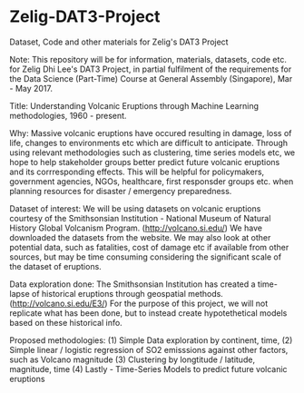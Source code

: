# Zelig-DAT3-Project
Dataset, Code and other materials for Zelig's DAT3 Project

Note: This repository will be for information, materials, datasets, code etc. for Zelig Dhi Lee's DAT3 Project, in partial fulfilment of the requirements for the Data Science (Part-Time) Course at General Assembly (Singapore), Mar - May 2017.

Title: Understanding Volcanic Eruptions through Machine Learning methodologies, 1960 - present.

Why: Massive volcanic eruptions have occured resulting in damage, loss of life, changes to environments etc which are difficult to anticipate. Through using relevant methodologies such as clustering, time series models etc, we hope to help stakeholder groups better predict future volcanic eruptions and its corrresponding effects. This will be helpful for policymakers, government agencies, NGOs, healthcare, first responsder groups etc. when planning resources for disaster / emergency preparedness.

Dataset of interest: We will be using datasets on volcanic eruptions courtesy of the Smithsonsian Institution - National Museum of Natural History Global Volcanism Program. (http://volcano.si.edu/) We have downloaded the datasets from the website. We may also look at other potential data, such as fatalities, cost of damage etc if available from other sources, but may be time consuming considering the significant scale of the dataset of eruptions.

Data exploration done: The Smithsonsian Institution has created a time-lapse of historical eruptions through geospatial methods. (http://volcano.si.edu/E3/) For the purpose of this project, we will not replicate what has been done, but to instead create hypotethetical models based on these historical info.

Proposed methodologies: (1) Simple Data exploration by continent, time, (2) Simple linear / logistic regression of SO2 emisssions against other factors, such as Volcano magnitude (3) Clustering by longtitude / latitude, magnitude, time (4) Lastly - Time-Series Models to predict future volcanic eruptions
